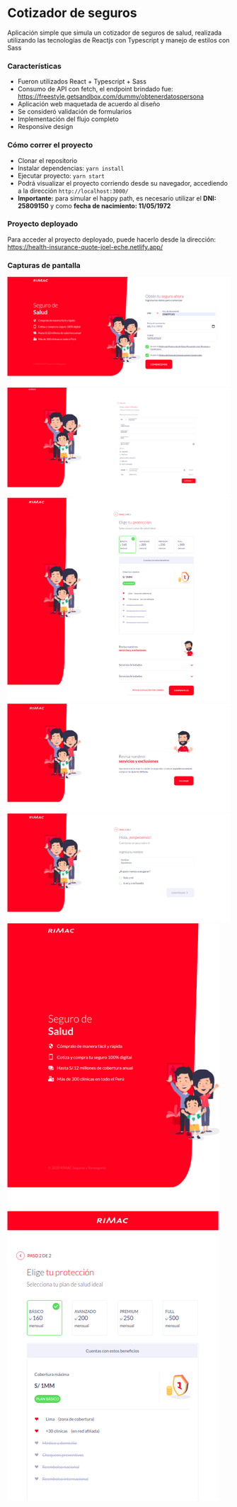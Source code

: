 # Cotizador de seguros

Aplicación simple que simula un cotizador de seguros de salud, realizada utilizando las tecnologías de Reactjs con Typescript y manejo de estilos con Sass

### Características

- Fueron utilizados React + Typescript + Sass
- Consumo de API con fetch, el endpoint brindado fue: https://freestyle.getsandbox.com/dummy/obtenerdatospersona
- Aplicación web maquetada de acuerdo al diseño
- Se consideró validación de formularios
- Implementación del flujo completo
- Responsive design

### Cómo correr el proyecto

- Clonar el repositorio
- Instalar dependencias: `yarn install`
- Ejecutar proyecto: `yarn start`
- Podrá visualizar el proyecto corriendo desde su navegador, accediendo a la dirección `http://localhost:3000/`
- **Importante:** para simular el happy path, es necesario utilizar el **DNI: 25809150** y como **fecha de nacimiento: 11/05/1972**

### Proyecto deployado

Para acceder al proyecto deployado, puede hacerlo desde la dirección: https://health-insurance-quote-joel-eche.netlify.app/

### Capturas de pantalla

![](https://github.com/Lautaroef/health-insurance/blob/main/src/images/app1.png)
![](https://github.com/Lautaroef/health-insurance/blob/main/src/images/app2.png)
![](https://github.com/Lautaroef/health-insurance/blob/main/src/images/app3.png)
![](https://github.com/Lautaroef/health-insurance/blob/main/src/images/app4.png)
![](https://github.com/Lautaroef/health-insurance/blob/main/src/images/app5.png)
![](https://github.com/Lautaroef/health-insurance/blob/main/src/images/app6.png)
![](https://github.com/Lautaroef/health-insurance/blob/main/src/images/app7.png)
